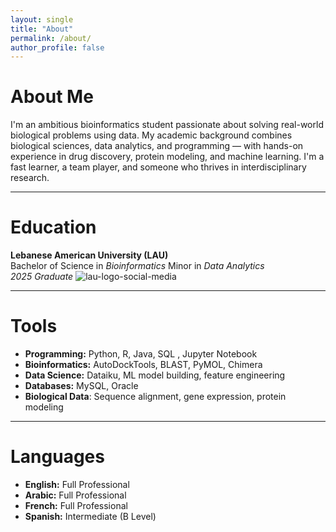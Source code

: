 ```yaml
---
layout: single
title: "About"
permalink: /about/
author_profile: false
---
```


# About Me

I'm an ambitious bioinformatics student passionate about solving real-world biological problems using data. My academic background combines biological sciences, data analytics, and programming — with hands-on experience in drug discovery, protein modeling, and machine learning. I'm a fast learner, a team player, and someone who thrives in interdisciplinary research.

---

# Education

**Lebanese American University (LAU)**  
Bachelor of Science in *Bioinformatics* 
Minor in *Data Analytics*  
                         *2025 Graduate*
![lau-logo-social-media](https://github.com/user-attachments/assets/268a7627-9909-43f4-97b5-fcc4eeff8400)

---

# Tools

- **Programming:** Python, R, Java, SQL , Jupyter Notebook
- **Bioinformatics:** AutoDockTools, BLAST, PyMOL, Chimera  
- **Data Science:** Dataiku, ML model building, feature engineering
- **Databases:** MySQL, Oracle
- **Biological Data**: Sequence alignment, gene expression, protein modeling


---

# Languages

- **English:** Full Professional  
- **Arabic:** Full Professional  
- **French:** Full Professional  
- **Spanish:** Intermediate (B Level)


